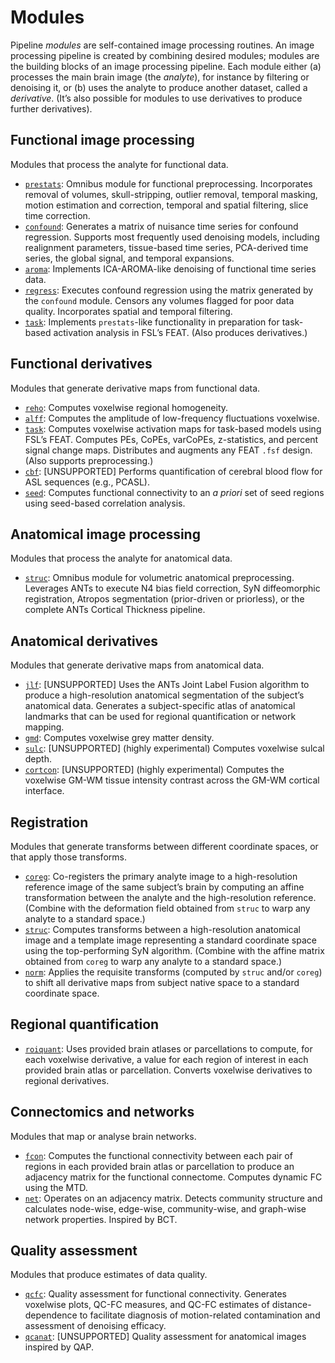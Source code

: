 # Modules

Pipeline _modules_ are self-contained image processing routines. An image processing pipeline is created by combining desired modules; modules are the building blocks of an image processing pipeline. Each module either (a) processes the main brain image (the _analyte_), for instance by filtering or denoising it, or (b) uses the analyte to produce another dataset, called a _derivative_. (It’s also possible for modules to use derivatives to produce further derivatives).

## Functional image processing

Modules that process the analyte for functional data.

 * [`prestats`](https://pipedocs.github.io/modules/prestats.html): Omnibus module for functional preprocessing. Incorporates removal of volumes, skull-stripping, outlier removal, temporal masking, motion estimation and correction, temporal and spatial filtering, slice time correction.
 * [`confound`](https://pipedocs.github.io/modules/confound.html): Generates a matrix of nuisance time series for confound regression. Supports most frequently used denoising models, including realignment parameters, tissue-based time series, PCA-derived time series, the global signal, and temporal expansions.
 * [`aroma`](https://pipedocs.github.io/modules/aroma.html): Implements ICA-AROMA-like denoising of functional time series data.
 * [`regress`](https://pipedocs.github.io/modules/regress.html): Executes confound regression using the matrix generated by the `confound` module. Censors any volumes flagged for poor data quality. Incorporates spatial and temporal filtering.
 * [`task`](https://pipedocs.github.io/modules/task.html): Implements `prestats`-like functionality in preparation for task-based activation analysis in FSL’s FEAT. (Also produces derivatives.)
 
## Functional derivatives

Modules that generate derivative maps from functional data.

 * [`reho`](https://pipedocs.github.io/modules/reho.html): Computes voxelwise regional homogeneity.
 * [`alff`](https://pipedocs.github.io/modules/alff.html): Computes the amplitude of low-frequency fluctuations voxelwise.
 * [`task`](https://pipedocs.github.io/modules/task.html): Computes voxelwise activation maps for task-based models using FSL’s FEAT. Computes PEs, CoPEs, varCoPEs, z-statistics, and percent signal change maps. Distributes and augments any FEAT `.fsf` design. (Also supports preprocessing.)
 * [`cbf`](https://pipedocs.github.io/modules/cbf.html): \[UNSUPPORTED\] Performs quantification of cerebral blood flow for ASL sequences (e.g., PCASL).
 * [`seed`](https://pipedocs.github.io/modules/seed.html): Computes functional connectivity to an _a priori_ set of seed regions using seed-based correlation analysis.

## Anatomical image processing

Modules that process the analyte for anatomical data.

 * [`struc`](https://pipedocs.github.io/modules/struc.html): Omnibus module for volumetric anatomical preprocessing. Leverages ANTs to execute N4 bias field correction, SyN diffeomorphic registration, Atropos segmentation (prior-driven or priorless), or the complete ANTs Cortical Thickness pipeline.
 
## Anatomical derivatives

Modules that generate derivative maps from anatomical data.

 * [`jlf`](https://pipedocs.github.io/modules/jlf.html): \[UNSUPPORTED\] Uses the ANTs Joint Label Fusion algorithm to produce a high-resolution anatomical segmentation of the subject’s anatomical data. Generates a subject-specific atlas of anatomical landmarks that can be used for regional quantification or network mapping.
 * [`gmd`](https://pipedocs.github.io/modules/gmd.html): Computes voxelwise grey matter density.
 * [`sulc`](https://pipedocs.github.io/modules/sulc.html): \[UNSUPPORTED\] (highly experimental) Computes voxelwise sulcal depth.
 * [`cortcon`](https://pipedocs.github.io/modules/cortcon.html): \[UNSUPPORTED\] (highly experimental) Computes the voxelwise GM-WM tissue intensity contrast across the GM-WM cortical interface.

## Registration

Modules that generate transforms between different coordinate spaces, or that apply those transforms.

 * [`coreg`](https://pipedocs.github.io/modules/coreg.html): Co-registers the primary analyte image to a high-resolution reference image of the same subject’s brain by computing an affine transformation between the analyte and the high-resolution reference. (Combine with the deformation field obtained from `struc` to warp any analyte to a standard space.)
 * [`struc`](https://pipedocs.github.io/modules/struc.html): Computes transforms between a high-resolution anatomical image and a template image representing a standard coordinate space using the top-performing SyN algorithm. (Combine with the affine matrix obtained from `coreg` to warp any analyte to a standard space.)
 * [`norm`](https://pipedocs.github.io/modules/norm.html): Applies the requisite transforms (computed by `struc` and/or `coreg`) to shift all derivative maps from subject native space to a standard coordinate space.
 
## Regional quantification

 * [`roiquant`](https://pipedocs.github.io/modules/roiquant.html): Uses provided brain atlases or parcellations to compute, for each voxelwise derivative, a value for each region of interest in each provided brain atlas or parcellation. Converts voxelwise derivatives to regional derivatives.

## Connectomics and networks

Modules that map or analyse brain networks.

 * [`fcon`](https://pipedocs.github.io/modules/fcon.html): Computes the functional connectivity between each pair of regions in each provided brain atlas or parcellation to produce an adjacency matrix for the functional connectome. Computes dynamic FC using the MTD.
 * [`net`](https://pipedocs.github.io/modules/net.html): Operates on an adjacency matrix. Detects community structure and calculates node-wise, edge-wise, community-wise, and graph-wise network properties. Inspired by BCT.

## Quality assessment

Modules that produce estimates of data quality.

 * [`qcfc`](https://pipedocs.github.io/modules/qcfc.html): Quality assessment for functional connectivity. Generates voxelwise plots, QC-FC measures, and QC-FC estimates of distance-dependence to facilitate diagnosis of motion-related contamination and assessment of denoising efficacy.
 * [`qcanat`](https://pipedocs.github.io/modules/qcanat.html): \[UNSUPPORTED\] Quality assessment for anatomical images inspired by QAP.
